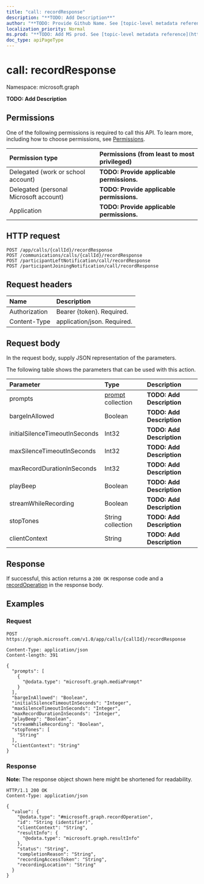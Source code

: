 ```yaml
---
title: "call: recordResponse"
description: "**TODO: Add Description**"
author: "**TODO: Provide Github Name. See [topic-level metadata reference](https://msgo.azurewebsites.net/add/document/guidelines/metadata.html#topic-level-metadata)**"
localization_priority: Normal
ms.prod: "**TODO: Add MS prod. See [topic-level metadata reference](https://msgo.azurewebsites.net/add/document/guidelines/metadata.html#topic-level-metadata)**"
doc_type: apiPageType
---
```


# call: recordResponse
Namespace: microsoft.graph



**TODO: Add Description**

## Permissions
One of the following permissions is required to call this API. To learn more, including how to choose permissions, see [Permissions](/graph/permissions-reference).

|Permission type|Permissions (from least to most privileged)|
|:---|:---|
|Delegated (work or school account)|**TODO: Provide applicable permissions.**|
|Delegated (personal Microsoft account)|**TODO: Provide applicable permissions.**|
|Application|**TODO: Provide applicable permissions.**|

## HTTP request

<!-- {
  "blockType": "ignored"
}
-->
``` http
POST /app/calls/{callId}/recordResponse
POST /communications/calls/{callId}/recordResponse
POST /participantLeftNotification/call/recordResponse
POST /participantJoiningNotification/call/recordResponse
```

## Request headers
|Name|Description|
|:---|:---|
|Authorization|Bearer {token}. Required.|
|Content-Type|application/json. Required.|

## Request body
In the request body, supply JSON representation of the parameters.

The following table shows the parameters that can be used with this action.

|Parameter|Type|Description|
|:---|:---|:---|
|prompts|[prompt](../resources/prompt.md) collection|**TODO: Add Description**|
|bargeInAllowed|Boolean|**TODO: Add Description**|
|initialSilenceTimeoutInSeconds|Int32|**TODO: Add Description**|
|maxSilenceTimeoutInSeconds|Int32|**TODO: Add Description**|
|maxRecordDurationInSeconds|Int32|**TODO: Add Description**|
|playBeep|Boolean|**TODO: Add Description**|
|streamWhileRecording|Boolean|**TODO: Add Description**|
|stopTones|String collection|**TODO: Add Description**|
|clientContext|String|**TODO: Add Description**|



## Response

If successful, this action returns a `200 OK` response code and a [recordOperation](../resources/recordoperation.md) in the response body.

## Examples

### Request
<!-- {
  "blockType": "request",
  "name": "call_recordresponse"
}
-->
``` http
POST https://graph.microsoft.com/v1.0/app/calls/{callId}/recordResponse

Content-Type: application/json
Content-length: 391

{
  "prompts": [
    {
      "@odata.type": "microsoft.graph.mediaPrompt"
    }
  ],
  "bargeInAllowed": "Boolean",
  "initialSilenceTimeoutInSeconds": "Integer",
  "maxSilenceTimeoutInSeconds": "Integer",
  "maxRecordDurationInSeconds": "Integer",
  "playBeep": "Boolean",
  "streamWhileRecording": "Boolean",
  "stopTones": [
    "String"
  ],
  "clientContext": "String"
}
```


### Response
**Note:** The response object shown here might be shortened for readability.
<!-- {
  "blockType": "response",
  "truncated": true,
  "@odata.type": "microsoft.graph.recordOperation"
}
-->
``` http
HTTP/1.1 200 OK
Content-Type: application/json

{
  "value": {
    "@odata.type": "#microsoft.graph.recordOperation",
    "id": "String (identifier)",
    "clientContext": "String",
    "resultInfo": {
      "@odata.type": "microsoft.graph.resultInfo"
    },
    "status": "String",
    "completionReason": "String",
    "recordingAccessToken": "String",
    "recordingLocation": "String"
  }
}
```

